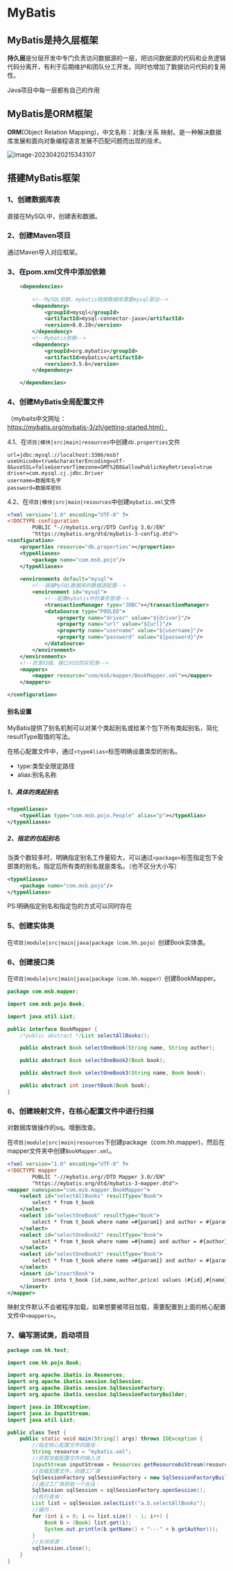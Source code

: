 # MyBatis

## MyBatis是持久层框架

**持久层**是分层开发中专门负责访问数据源的一层，把访问数据源的代码和业务逻辑代码分离开，有利于后期维护和团队分工开发。同时也增加了数据访问代码的复用性。

Java项目中每一层都有自己的作用

## MyBatis是ORM框架

**ORM**(Object Relation Mapping)，中文名称：对象/关系 映射。是一种解决数据库发展和面向对象编程语言发展不匹配问题而出现的技术。

![image-20230420215343107](assets/image-20230420215343107.png)

## 搭建MyBatis框架

### 1、创建数据库表

直接在MySQL中，创建表和数据。

### 2、创建Maven项目

通过Maven导入对应框架。

### 3、在pom.xml文件中添加依赖

```xml
    <dependencies>
        
        <!--MySQL依赖，mybatis链接数据库需要mysql驱动-->
        <dependency>
            <groupId>mysql</groupId>
            <artifactId>mysql-connector-java</artifactId>
            <version>8.0.28</version>
        </dependency>
        <!--Mybatis依赖-->
        <dependency>
            <groupId>org.mybatis</groupId>
            <artifactId>mybatis</artifactId>
            <version>3.5.6</version>
        </dependency>

    </dependencies>
```

### 4、创建MyBatis全局配置文件

（mybaits中文网址：https://mybatis.org/mybatis-3/zh/getting-started.html）

4.1、在`项目|模块|src|main|resources`中创建`db.properties`文件

```properties
url=jdbc:mysql://localhost:3306/msb?useUnicode=true&characterEncoding=utf-8&useSSL=false&serverTimezone=GMT%2B8&allowPublicKeyRetrieval=true
driver=com.mysql.cj.jdbc.Driver
username=数据库名字
password=数据库密码
```

4.2、在`项目|模块|src|main|resources`中创建`mybatis.xml`文件

```xml
<?xml version="1.0" encoding="UTF-8" ?>
<!DOCTYPE configuration
        PUBLIC "-//mybatis.org//DTD Config 3.0//EN"
        "https://mybatis.org/dtd/mybatis-3-config.dtd">
<configuration>
    <properties resource="db.properties"></properties>
    <typeAliases>
        <package name="com.msb.pojo"/>
    </typeAliases>
    
    <environments default="mysql">
        <!--链接MySQL数据库的数据源配置-->
        <environment id="mysql">
            <!--配置mybatis中的事务管理-->
            <transactionManager type="JDBC"></transactionManager>
            <dataSource type="POOLED">
                <property name="driver" value="${driver}"/>
                <property name="url" value="${url}"/>
                <property name="username" value="${username}"/>
                <property name="password" value="${password}"/>
            </dataSource>
        </environment>
    </environments>
    <!--资源扫描、接口对应的实现类-->
    <mappers>
        <mapper resource="com/msb/mapper/BookMapper.xml"></mapper>
    </mappers>

</configuration>
```

#### 别名设置

MyBatis提供了别名机制可以对某个类起别名或给某个包下所有类起别名，简化resultType取值的写法。

在核心配置文件中，通过`<typeAlias>`标签明确设置类型的别名。

- type:类型全限定路径
- alias:别名名称

##### 1、具体的类起别名

```xml
<typeAliases>  
    <typeAlias type="com.msb.pojo.People" alias="p"></typeAlias>
</typeAliases>
```

##### 2、指定的包起别名

当类个数较多时，明确指定别名工作量较大，可以通过`<package>`标签指定包下全部类的别名。指定后所有类的别名就是类名。（也不区分大小写）

```xml
<typeAliases> 
    <package name="com.msb.pojo"/>
</typeAliases>
```

PS:明确指定别名和指定包的方式可以同时存在

### 5、创建实体类

在`项目|module|src|main|java|package（com.hh.pojo）`创建Book实体类。

### 6、创建接口类

在`项目|module|src|main|java|package（com.hh.mapper）`创建BookMapper。

```java
package com.msb.mapper;

import com.msb.pojo.Book;

import java.util.List;

public interface BookMapper {
    /*public abstract */List selectAllBooks();

    public abstract Book selectOneBook(String name, String author);

    public abstract Book selectOneBook2(Book book);

    public abstract Book selectOneBook3(String name, Book book);

    public abstract int insertBook(Book book);
}

```

### 6、创建映射文件，在核心配置文件中进行扫描

对数据库做操作的sq。增删改查。

在`项目|module|src|main|resources`下创建package（com.hh.mapper)，然后在mapper文件夹中创建`BookMapper.xml`。

```xml
<?xml version="1.0" encoding="UTF-8" ?>
<!DOCTYPE mapper
        PUBLIC "-//mybatis.org//DTD Mapper 3.0//EN"
        "https://mybatis.org/dtd/mybatis-3-mapper.dtd">
<mapper namespace="com.msb.mapper.BookMapper">
    <select id="selectAllBooks" resultType="Book">
        select * from t_book
    </select>
    <select id="selectOneBook" resultType="Book">
        select * from t_book where name =#{param1} and author = #{param2}
    </select>
    <select id="selectOneBook2" resultType="Book">
        select * from t_book where name =#{name} and author = #{author}
    </select>
    <select id="selectOneBook3" resultType="Book">
        select * from t_book where name =#{param1} and author = #{param2.author}
    </select>
    <insert id="insertBook">
        insert into t_book (id,name,author,price) values (#{id},#{name},#{author},#{price})
    </insert>
</mapper>
```

映射文件默认不会被程序加载，如果想要被项目加载，需要配置到上面的核心配置文件中`<mappers>`。 

### 7、编写测试类，启动项目

```java
package com.hh.test;

import com.hh.pojo.Book;

import org.apache.ibatis.io.Resources;
import org.apache.ibatis.session.SqlSession;
import org.apache.ibatis.session.SqlSessionFactory;
import org.apache.ibatis.session.SqlSessionFactoryBuilder;

import java.io.IOException;
import java.io.InputStream;
import java.util.List;

public class Test {
    public static void main(String[] args) throws IOException {
        //指定核心配置文件的路径：
        String resource = "mybatis.xml";
        //获取加载配置文件的输入流：
        InputStream inputStream = Resources.getResourceAsStream(resource);
        //加载配置文件，创建工厂类
        SqlSessionFactory sqlSessionFactory = new SqlSessionFactoryBuilder().build(inputStream);
        //通过工厂类获取一个会话：
        SqlSession sqlSession = sqlSessionFactory.openSession();
        //执行查询：
        List list = sqlSession.selectList("a.b.selectAllBooks");
        //遍历：
        for (int i = 0; i <= list.size() - 1; i++) {
            Book b = (Book) list.get(i);
            System.out.println(b.getName() + "---" + b.getAuthor());
        }
        //关闭资源：
        sqlSession.close();
    }
}
```

